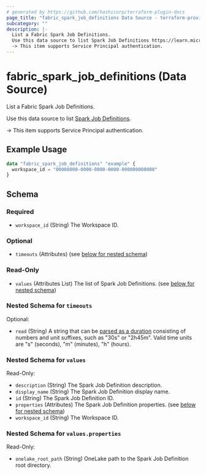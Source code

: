 ```yaml
---
# generated by https://github.com/hashicorp/terraform-plugin-docs
page_title: "fabric_spark_job_definitions Data Source - terraform-provider-fabric"
subcategory: ""
description: |-
  List a Fabric Spark Job Definitions.
  Use this data source to list Spark Job Definitions https://learn.microsoft.com/fabric/data-engineering/spark-job-definition.
  -> This item supports Service Principal authentication.
---
```


# fabric_spark_job_definitions (Data Source)

List a Fabric Spark Job Definitions.

Use this data source to list [Spark Job Definitions](https://learn.microsoft.com/fabric/data-engineering/spark-job-definition).

-> This item supports Service Principal authentication.

## Example Usage

```terraform
data "fabric_spark_job_definitions" "example" {
  workspace_id = "00000000-0000-0000-0000-000000000000"
}
```

<!-- schema generated by tfplugindocs -->
## Schema

### Required

- `workspace_id` (String) The Workspace ID.

### Optional

- `timeouts` (Attributes) (see [below for nested schema](#nestedatt--timeouts))

### Read-Only

- `values` (Attributes List) The list of Spark Job Definitions. (see [below for nested schema](#nestedatt--values))

<a id="nestedatt--timeouts"></a>

### Nested Schema for `timeouts`

Optional:

- `read` (String) A string that can be [parsed as a duration](https://pkg.go.dev/time#ParseDuration) consisting of numbers and unit suffixes, such as "30s" or "2h45m". Valid time units are "s" (seconds), "m" (minutes), "h" (hours).

<a id="nestedatt--values"></a>

### Nested Schema for `values`

Read-Only:

- `description` (String) The Spark Job Definition description.
- `display_name` (String) The Spark Job Definition display name.
- `id` (String) The Spark Job Definition ID.
- `properties` (Attributes) The Spark Job Definition properties. (see [below for nested schema](#nestedatt--values--properties))
- `workspace_id` (String) The Workspace ID.

<a id="nestedatt--values--properties"></a>

### Nested Schema for `values.properties`

Read-Only:

- `onelake_root_path` (String) OneLake path to the Spark Job Definition root directory.
